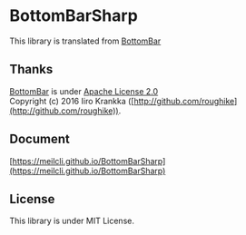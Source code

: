 # BottomBarSharp

This library is translated from [BottomBar](https://github.com/roughike/BottomBar)

## Thanks

[BottomBar](https://github.com/roughike/BottomBar) is under [Apache License 2.0](https://github.com/roughike/BottomBar/blob/master/LICENSE)  
Copyright (c) 2016 Iiro Krankka ([http://github.com/roughike](http://github.com/roughike)).

## Document
[https://meilcli.github.io/BottomBarSharp](https://meilcli.github.io/BottomBarSharp)

## License

This library is under MIT License.